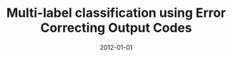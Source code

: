 ---
# Documentation: https://wowchemy.com/docs/managing-content/

title: Multi-label classification using Error Correcting Output Codes
subtitle: ''
summary: ''
authors:
- kajdanowicz
- kazienko
tags: []
categories: []
date: '2012-01-01'
lastmod: 2022-10-07T05:15:13Z
featured: false
draft: false

# Featured image
# To use, add an image named `featured.jpg/png` to your page's folder.
# Focal points: Smart, Center, TopLeft, Top, TopRight, Left, Right, BottomLeft, Bottom, BottomRight.
image:
  caption: ''
  focal_point: ''
  preview_only: false

# Projects (optional).
#   Associate this post with one or more of your projects.
#   Simply enter your project's folder or file name without extension.
#   E.g. `projects = ["internal-project"]` references `content/project/deep-learning/index.md`.
#   Otherwise, set `projects = []`.
projects: []
publishDate: '2022-10-07T05:15:12.616055Z'
publication_types:
- '2'
abstract: ''
publication: '*International Journal of Applied Mathematics and Computer Science*'
doi: 10.2478/v10006-012-0061-2
---